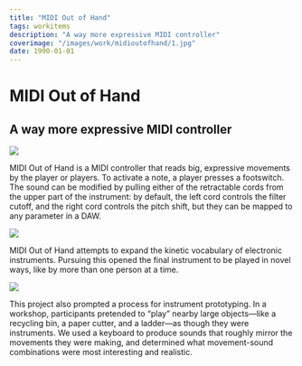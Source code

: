 ```yaml
---
title: "MIDI Out of Hand"
tags: workitems
description: "A way more expressive MIDI controller"
coverimage: "/images/work/midioutofhand/1.jpg"
date: 1990-01-01
---
```

<style>
	img.hasborder {
		border: 1px dashed black;
		padding: .3rem;
	}
</style>

# MIDI Out of Hand

## A way more expressive MIDI controller

<img src="/images/work/midioutofhand/1.jpg">

MIDI Out of Hand is a MIDI controller that reads big, expressive movements by the player or players. To activate a note, a player presses a footswitch. The sound can be modified by pulling either of the retractable cords from the upper part of the instrument: by default, the left cord controls the filter cutoff, and the right cord controls the pitch shift, but they can be mapped to any parameter in a DAW.

<img src="/images/work/midioutofhand/2.jpg">

MIDI Out of Hand attempts to expand the kinetic vocabulary of electronic instruments. Pursuing this opened the final instrument to be played in novel ways, like by more than one person at a time.

<img src="/images/work/midioutofhand/4.jpg">

This project also prompted a process for instrument prototyping. In a workshop, participants pretended to “play” nearby large objects—like a recycling bin, a paper cutter, and a ladder—as though they were instruments. We used a keyboard to produce sounds that roughly mirror the movements they were making, and determined what movement-sound combinations were most interesting and realistic.
